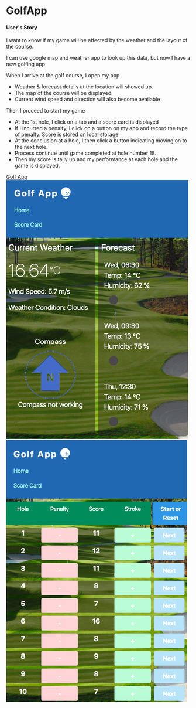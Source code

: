 <h1>GolfApp</h1>

<h4>User's Story</h4>
<p>
I want to know if my game will be affected by the weather and the layout of the course.
</p>
<p>
I can use google map and weather app to look up this data, but now I have a new golfing app
</p>

When I arrive at the golf course, I open my app
<ul>
<li>
Weather & forecast details at the location will showed up.
</li>
<li>
The map of the course will be displayed.
</li>
<li>
Current wind speed and direction will also become available
</li>
</ul>
<div>
Then I proceed to start my game
</div>
<ul>
<li>
At the 1st hole, I click on a tab and a score card is displayed
</li>
<li>
If I incurred a penalty, I click on a button on my app and record the type of penalty. Score is stored on local storage
</li>
<li>
At the conclusion at a hole, I then click a button indicating moving on to the next hole.
</li>
<li>
Process continue until game completed at hole number 18.
</li>
<li>
Then my score is tally up and my performance at each hole and the game is displayed.
</li>
</ul>
<a href='https://a1718367.github.io/GolfApp/'>Golf App</a>

<img src='assets/screenshot.png' alt='screenshothome'>
<img src='assets/screenshotsc.png' alt='screenshotscorecard'>